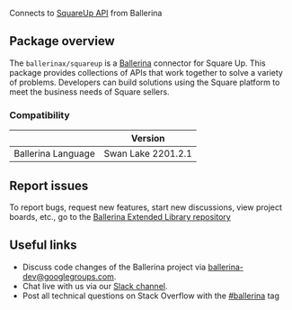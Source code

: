 Connects to [SquareUp API](https://developer.squareup.com/) from Ballerina

## Package overview
The `ballerinax/squareup` is a [Ballerina](https://ballerina.io/) connector for Square Up. This package provides collections of APIs that work together to solve a variety of problems. Developers can build solutions using the Square platform to meet the business needs of Square sellers.

### Compatibility
|                    | Version          |
|--------------------|------------------|
| Ballerina Language |  Swan Lake 2201.2.1|

## Report issues
To report bugs, request new features, start new discussions, view project boards, etc., go to the [Ballerina Extended Library repository](https://github.com/ballerina-platform/ballerina-extended-library)

## Useful links
- Discuss code changes of the Ballerina project via [ballerina-dev@googlegroups.com](mailto:ballerina-dev@googlegroups.com).
- Chat live with us via our [Slack channel](https://ballerina.io/community/slack/).
- Post all technical questions on Stack Overflow with the [#ballerina](https://stackoverflow.com/questions/tagged/ballerina) tag
